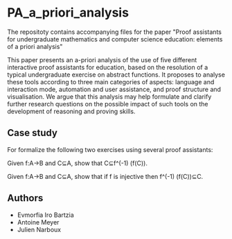 # PA_a_priori_analysis

The repositoty contains accompanying files for the paper "Proof assistants for undergraduate mathematics and computer science education: elements of a priori analysis"

This paper presents an a-priori analysis of the use of five different interactive proof assistants for education, based on the resolution of a typical undergraduate exercise on abstract functions. It proposes to analyse these tools according to three main categories of aspects: language and interaction mode, automation and user assistance, and proof structure and visualisation. We argue that this analysis may help formulate and clarify further research questions on the possible impact of such tools on the development of reasoning and proving skills.

## Case study

For formalize the following two exercises using several proof assistants:

Given f:A→B and C⊆A, show that C⊆f^(-1) (f(C)).

Given f:A→B and C⊆A, show that if f is injective then f^(-1) (f(C))⊆C.

## Authors

 - Evmorfia Iro Bartzia
 - Antoine Meyer
 - Julien Narboux


